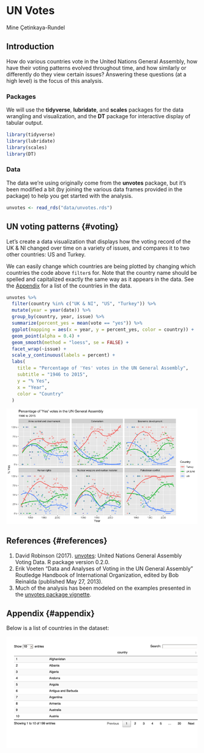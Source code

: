 UN Votes
================
Mine Çetinkaya-Rundel

## Introduction

How do various countries vote in the United Nations General Assembly,
how have their voting patterns evolved throughout time, and how
similarly or differently do they view certain issues? Answering these
questions (at a high level) is the focus of this analysis.

### Packages

We will use the **tidyverse**, **lubridate**, and **scales** packages
for the data wrangling and visualization, and the **DT** package for
interactive display of tabular output.

``` r
library(tidyverse)
library(lubridate)
library(scales)
library(DT)
```

### Data

The data we’re using originally come from the **unvotes** package, but
it’s been modified a bit (by joining the various data frames provided in
the package) to help you get started with the analysis.

``` r
unvotes <- read_rds("data/unvotes.rds")
```

## UN voting patterns {\#voting}

Let’s create a data visualization that displays how the voting record of
the UK & NI changed over time on a variety of issues, and compares it to
two other countries: US and Turkey.

We can easily change which countries are being plotted by changing which
countries the code above `filter`s for. Note that the country name
should be spelled and capitalized exactly the same way as it appears in
the data. See the [Appendix](#appendix) for a list of the countries in
the data.

``` r
unvotes %>%
  filter(country %in% c("UK & NI", "US", "Turkey")) %>%
  mutate(year = year(date)) %>%
  group_by(country, year, issue) %>%
  summarize(percent_yes = mean(vote == "yes")) %>%
  ggplot(mapping = aes(x = year, y = percent_yes, color = country)) +
  geom_point(alpha = 0.4) +
  geom_smooth(method = "loess", se = FALSE) +
  facet_wrap(~issue) +
  scale_y_continuous(labels = percent) +
  labs(
    title = "Percentage of 'Yes' votes in the UN General Assembly",
    subtitle = "1946 to 2015",
    y = "% Yes",
    x = "Year",
    color = "Country"
  )
```

![](unvotes_files/figure-gfm/plot-yearly-yes-issue-1.png)<!-- -->

## References {\#references}

1.  David Robinson (2017).
    [unvotes](https://CRAN.R-project.org/package=unvotes): United
    Nations General Assembly Voting Data. R package version 0.2.0.
2.  Erik Voeten “Data and Analyses of Voting in the UN General Assembly”
    Routledge Handbook of International Organization, edited by Bob
    Reinalda (published May 27, 2013).
3.  Much of the analysis has been modeled on the examples presented in
    the [unvotes package
    vignette](https://cran.r-project.org/web/packages/unvotes/vignettes/unvotes.html).

## Appendix {\#appendix}

Below is a list of countries in the dataset:

![](unvotes_files/figure-gfm/list-countries-1.png)<!-- -->

